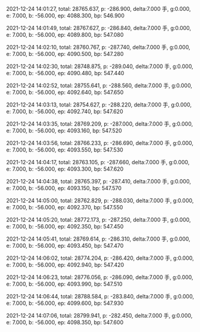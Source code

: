 2021-12-24 14:01:27, total: 28765.637, p: -286.900, delta:7.000 手, g:0.000, e: 7.000, b: -56.000, ep: 4088.300, bp: 546.900

2021-12-24 14:01:49, total: 28767.627, p: -286.840, delta:7.000 手, g:0.000, e: 7.000, b: -56.000, ep: 4089.800, bp: 547.080

2021-12-24 14:02:10, total: 28760.767, p: -287.740, delta:7.000 手, g:0.000, e: 7.000, b: -56.000, ep: 4090.500, bp: 547.280

2021-12-24 14:02:30, total: 28748.875, p: -289.040, delta:7.000 手, g:0.000, e: 7.000, b: -56.000, ep: 4090.480, bp: 547.440

2021-12-24 14:02:52, total: 28755.641, p: -288.560, delta:7.000 手, g:0.000, e: 7.000, b: -56.000, ep: 4092.640, bp: 547.650

2021-12-24 14:03:13, total: 28754.627, p: -288.220, delta:7.000 手, g:0.000, e: 7.000, b: -56.000, ep: 4092.740, bp: 547.620

2021-12-24 14:03:35, total: 28769.209, p: -287.000, delta:7.000 手, g:0.000, e: 7.000, b: -56.000, ep: 4093.160, bp: 547.520

2021-12-24 14:03:56, total: 28766.233, p: -286.690, delta:7.000 手, g:0.000, e: 7.000, b: -56.000, ep: 4093.550, bp: 547.530

2021-12-24 14:04:17, total: 28763.105, p: -287.660, delta:7.000 手, g:0.000, e: 7.000, b: -56.000, ep: 4093.300, bp: 547.620

2021-12-24 14:04:38, total: 28765.397, p: -287.410, delta:7.000 手, g:0.000, e: 7.000, b: -56.000, ep: 4093.150, bp: 547.570

2021-12-24 14:05:00, total: 28762.829, p: -288.030, delta:7.000 手, g:0.000, e: 7.000, b: -56.000, ep: 4092.370, bp: 547.550

2021-12-24 14:05:20, total: 28772.173, p: -287.250, delta:7.000 手, g:0.000, e: 7.000, b: -56.000, ep: 4092.350, bp: 547.450

2021-12-24 14:05:41, total: 28769.614, p: -286.310, delta:7.000 手, g:0.000, e: 7.000, b: -56.000, ep: 4093.450, bp: 547.470

2021-12-24 14:06:02, total: 28774.204, p: -286.420, delta:7.000 手, g:0.000, e: 7.000, b: -56.000, ep: 4092.940, bp: 547.420

2021-12-24 14:06:23, total: 28776.056, p: -286.090, delta:7.000 手, g:0.000, e: 7.000, b: -56.000, ep: 4093.990, bp: 547.510

2021-12-24 14:06:44, total: 28788.584, p: -283.840, delta:7.000 手, g:0.000, e: 7.000, b: -56.000, ep: 4099.600, bp: 547.930

2021-12-24 14:07:06, total: 28799.941, p: -282.450, delta:7.000 手, g:0.000, e: 7.000, b: -56.000, ep: 4098.350, bp: 547.600